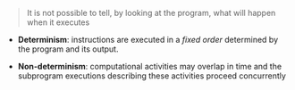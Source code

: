 > It is not possible to tell, by looking at the program, what will happen when it executes 

- **Determinism**: instructions are executed in a  *fixed order* determined by the program and its output.

- **Non-determinism**: computational activities may overlap in time and the subprogram executions describing these activities proceed concurrently

